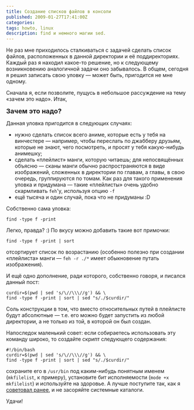 ```yaml
---
title: Создание списков файлов в консоли
published: 2009-01-27T17:41:00Z
categories: 
tags: howto, linux
description: find и немного магии sed.
---
```


Не раз мне приходилось сталкиваться с задачей сделать список файлов, расположенных в данной директории и её поддиректориях. Каждый раз я находил какое-то решение, но к следующему возникновению аналогичной задачи оно забывалось. В общем, сегодня я решил записать свою уловку — может быть, пригодится не мне одному.

Сначала я, если позволите, пущусь в небольшое рассуждение на тему «зачем это надо». Итак,

<b><font size="+1">Зачем это надо?</font></b>

Данная уловка пригодится в следующих случаях:

<ul><li>нужно сделать список всего аниме, которые есть у тебя на винчестере — например, чтобы переслать по джабберу друзьям, которые не знают, чего посмотреть, и просят у тебя какую-нибудь анимешку;</li><li>сделать «плейлист» манги, которую читаешь; для непосвящённых объясню — сканы манги обычно распространяются в виде изображений, сложенных в директории по главам, а главы, в свою очередь, группируются по томам. Как раз для такого применения уловка и придумана — такие «плейлисты» очень удобно скармливать <code>feh</code>'у, используя опцию <code>-f</code></li><li>ещё тысяча и один случай, пока что не придуманы :D</li></ul>

Собственно сама уловка:
```
find -type f -print
```
Легко, правда? :) По вкусу можно добавить такие вот примочки:
```
find -type f -print | sort
```
отсортирует список по возрастанию (особенно полезно при создании «плейлиста» манги — <code>feh -r ./*</code> имеет обыкновение путать изображения).

И ещё одно дополнение, ради которого, собственно говоря, и писался данный пост:
```
curdir=$(pwd | sed 's/\//\\\//g') && \
find -type f -print | sort | sed "s/./$curdir/"
```
Соль конструкции в том, что вместо относительных путей в плейлисте будут абсолютные — т.е. его можно будет запустить из любой директории, а не только из той, в которой он был создан.

Напоследок маленький совет: если собираетесь использовать эту команду широко, то создайте скрипт следующего содержания:
```
#!/bin/bash
curdir=$(pwd | sed 's/\//\\\//g') && \
find -type f -print | sort | sed "s/./$curdir/"
```
сохраните его в <code>/usr/bin</code> под каким-нибудь понятным именем (<code>mkfilelist</code>, к примеру), установите бит исполняемости (<code>mode +x mkfilelist</code>) и используйте на здоровье. А лучше поступите так, как я [советовал ранее](/posts/2008-08-29-making-life-easier-integrating-bash-scripts-into-the-system.html), и не засоряйте системные каталоги.

Удачи!
